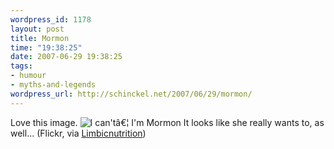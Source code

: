 ```yaml
--- 
wordpress_id: 1178
layout: post
title: Mormon
time: "19:38:25"
date: 2007-06-29 19:38:25
tags: 
- humour
- myths-and-legends
wordpress_url: http://schinckel.net/2007/06/29/mormon/
---
```

Love this image. ![I can'tâ€¦ I'm Mormon][1] It looks like she really wants to, as well... (Flickr, via [Limbicnutrition][2]) 

   [1]: http://farm2.static.flickr.com/1007/637661651_fb05907f0d_m.jpg
   [2]: http://www.limbicnutrition.com/blog/

